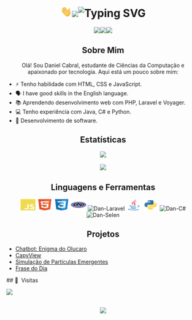 <!-- Título -->
<h1 align="center"><img width="30px" margin="0px" src="https://raw.githubusercontent.com/ABSphreak/ABSphreak/master/gifs/Hi.gif"><img height="30px" src="https://emojis.slackmojis.com/emojis/images/1531849430/4246/blob-sunglasses.gif?1531849430"><img src="https://readme-typing-svg.herokuapp.com?font=Fira+Code&weight=900&size=24&pause=1000&color=F7F7F7&center=true&random=false&width=435&lines=Ol%C3%A1!+Bem-vindos+ao+meu+perfil!;Hello!+Welcome+to+my+profile!" alt="Typing SVG" />
</h1>
<p align="center">
  <a href="https://www.instagram.com/danieldemac/" target="_blank"><img src="https://img.shields.io/badge/-Instagram-%23E4405F?style=for-the-badge&logo=instagram&logoColor=white" target="_blank"></a><a href="mailto:dm.arantes.cabral@gmail.com"><img src="https://img.shields.io/badge/-Gmail-%23333?style=for-the-badge&logo=gmail&logoColor=white" target="_blank"></a><a href="https://www.linkedin.com/in/daniel-de-melo-arantes-cabral-63664659//" target="_blank"><img src="https://img.shields.io/badge/-LinkedIn-%230077B5?style=for-the-badge&logo=linkedin&logoColor=white" target="_blank">
  </a>
</p>
<!-- Seção "Sobre Mim" -->
<h2 align="center">Sobre Mim</h2>
<p align="center">
 Olá! Sou Daniel Cabral, estudante de Ciências da Computação e apaixonado por tecnologia. Aqui está um pouco sobre mim:
</p>

<!-- Lista de habilidades e experiência -->
<p align="center">
  <ul>
    <li>⚡ Tenho habilidade com HTML, CSS e JavaScript.</li>
    <li>🗣️ I have good skills in the English language.</li>
    <li>📚 Aprendendo desenvolvimento web com PHP, Laravel e Voyager.</li>
    <li>💻 Tenho experiência com Java, C# e Python.</li>
    <li>🔭 Desenvolvimento de software.</li>
  </ul>
</p>

<!-- Estatísticas e gráficos -->
<h2 align="center">Estatísticas</h2>
<p align="center">
  <img src="https://github-readme-stats-defcon27.vercel.app/api?username=danieldemac&show_icons=true&theme=react&include_all_commits=true&count_private=true" height="180" />
</p>

<!-- <p align="center">
    <img src="https://streak-stats.demolab.com/?user=danieldemac&theme=react" height="180"/>
</p> -->

<p align="center">
  <img src="https://github-readme-stats-defcon27.vercel.app/api/top-langs/?username=danieldemac&layout=compact&langs_count=16&theme=react" height="180" /> 
</p>


<!-- Linguagens e ferramentas -->
<h2 align="center">Linguagens e Ferramentas</h2>
<p align="center">
<p align="center">
  <img src="https://raw.githubusercontent.com/devicons/devicon/master/icons/javascript/javascript-plain.svg" alt="Dan-Js" height="30" width="40">
  <img src="https://raw.githubusercontent.com/devicons/devicon/master/icons/html5/html5-original.svg" alt="Dan-HTML" height="30" width="40">
  <img src="https://raw.githubusercontent.com/devicons/devicon/master/icons/css3/css3-original.svg" alt="Dan-CSS" height="30" width="40">
  <img src="https://raw.githubusercontent.com/devicons/devicon/master/icons/php/php-original.svg" alt="Dan-CSS" height="30" width="40">
  <img src="https://cdn.jsdelivr.net/gh/devicons/devicon/icons/laravel/laravel-plain-wordmark.svg" alt="Dan-Laravel" height="30" width="40">
  <img src="https://raw.githubusercontent.com/devicons/devicon/master/icons/java/java-original.svg" alt="Dan-Java" height="30" width="40">
  <img src="https://raw.githubusercontent.com/devicons/devicon/master/icons/python/python-original.svg" alt="Dan-Py" height="30" width="40">
  <img src="https://cdn.jsdelivr.net/gh/devicons/devicon/icons/csharp/csharp-original.svg" alt="Dan-C#" height="30" width="40">
  <img src="https://cdn.jsdelivr.net/gh/devicons/devicon/icons/selenium/selenium-original.svg" alt="Dan-Selen" height="30" width="40">
</p>
</p>

<!-- Links de sites -->
<h2 align="center">Projetos</h2>
<p align="center">
  <ul>
    <li><a href="https://olucaro.netlify.app">Chatbot: Enigma do Olucaro</a></li>
    <li><a href="https://capyview.netlify.app/">CapyView</a></li>
    <li><a href="https://particulasemergentes.netlify.app"> Simulação de Partículas Emergentes</a></li>
    <li><a href="https://afrasedodia.netlify.app/">Frase do Dia</a></li>
  </ul>
</p>
  ## 👀 &nbsp;Visitas
<p align="center">
<img align="left" src="https://profile-counter.glitch.me/danieldemac/count.svg" />
</p>

<br><br>
<p align="center">
<img src="https://github.com/Anmol-Baranwal/Cool-GIFs-For-GitHub/assets/74038190/0c7eb6ed-663b-4ce4-bfbd-18239a38ba1b" width="500">
</p>
<br><br>

<!--
**danieldemac/danieldemac** is a ✨ _special_ ✨ repository because its `README.md` (this file) appears on your GitHub profile.

Here are some ideas to get you started:

- 🔭 I’m currently working on ...
- 🌱 I’m currently learning ...
- 👯 I’m looking to collaborate on ...
- 🤔 I’m looking for help with ...
- 💬 Ask me about ...
- 📫 How to reach me: ...
- 😄 Pronouns: ...
- ⚡ Fun fact: ...
-->
